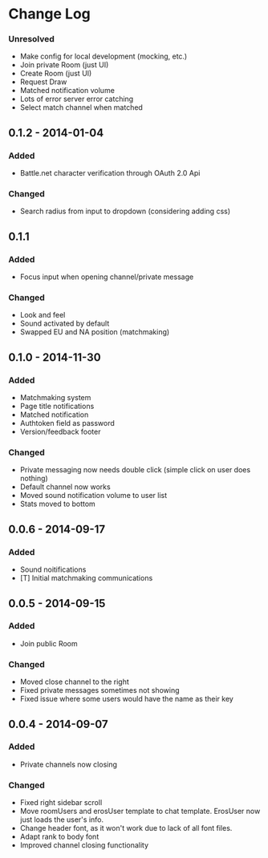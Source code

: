 # Change Log

### Unresolved
- Make config for local development (mocking, etc.)
- Join private Room (just UI)
- Create Room (just UI)
- Request Draw
- Matched notification volume
- Lots of error server error catching
- Select match channel when matched

## 0.1.2 - 2014-01-04
### Added
- Battle.net character verification through OAuth 2.0 Api

### Changed
- Search radius from input to dropdown (considering adding css)

## 0.1.1
### Added
- Focus input when opening channel/private message

### Changed
- Look and feel
- Sound activated by default
- Swapped EU and NA position (matchmaking)

## 0.1.0 - 2014-11-30
### Added 
- Matchmaking system
- Page title notifications
- Matched notification
- Authtoken field as password
- Version/feedback footer

### Changed
- Private messaging now needs double click (simple click on user does nothing)
- Default channel now works
- Moved sound notification volume to user list
- Stats moved to bottom

## 0.0.6 - 2014-09-17
### Added
- Sound noitifications
- [T] Initial matchmaking communications

## 0.0.5 - 2014-09-15
### Added 
- Join public Room

### Changed
- Moved close channel to the right
- Fixed private messages sometimes not showing 
- Fixed issue where some users would have the name as their key

## 0.0.4 - 2014-09-07
### Added
- Private channels now closing

### Changed
- Fixed right sidebar scroll
- Move roomUsers and erosUser template to chat template. ErosUser now just loads the user's info.
- Change header font, as it won't work due to lack of all font files.
- Adapt rank to body font
- Improved channel closing functionality

